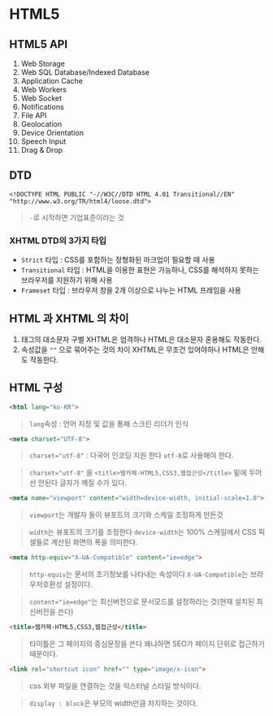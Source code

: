 # HTML5

## HTML5 API

1. Web Storage
1. Web SQL Database/Indexed Database
1. Application Cache
1. Web Workers
1. Web Socket
1. Notifications
1. File API
1. Geolocation
1. Device Orientation
1. Speech Input
1. Drag & Drop

## DTD

`<!DOCTYPE HTML PUBLIC "-//W3C//DTD HTML 4.01 Transitional//EN" "http://www.w3.org/TR/html4/loose.dtd">`

> `-`로 시작하면 기업표준이라는 것 

### XHTML DTD의 3가지 타입

- `Strict` 타입 :  CSS를 포함하는 정형화된 마크업이 필요할 때 사용
- `Transitional` 타입 :  HTML을 이용한 표현은 가능하나, CSS를 해석하지 못하는 브라우저를 지원하기 위해 사용
- `Frameset` 타입 :  브라우저 창을 2개 이상으로 나누는 HTML 프레임을 사용

## HTML 과 XHTML 의 차이

1. 태그의 대소문자 구별 XHTML은 엄격하나 HTML은 대소문자 혼용해도 작동한다.
1. 속성값을 `""` 으로 묶어주는 것의 차이 XHTML은 무조건 있어야하나 HTML은 안해도 작동한다.

## HTML 구성


```html
<html lang="ko-KR">
```

> `lang`속성 : 언어 지정 및 값을 통해 스크린 리더가 인식

```html
<meta charset="UTF-8">
```

> `charset="utf-8"` : 다국어 인코딩 지원 한다 `utf-8`로 사용해야 한다.

> `charset="utf-8"` 을 `<title>웹카페-HTML5,CSS3,웹접근성</title>` 밑에 두어선 안된다 글자가 깨질 수가 있다.

```html
<meta name="viewport" content="width=device-width, initial-scale=1.0">
```

> `viewport`는 개발자 들이 뷰포트의 크기와 스케일 조정하게 만든것 

> `width`는 뷰포트의 크기를 조정한다 `device-width`는 100% 스케일에서 CSS 픽셀들로 계산된 화면의 폭을 의미한다.

```html
<meta http-equiv="X-UA-Compatible" content="ie=edge">
```

> `http-equiv`는 문서의 초기정보를 나타내는 속성이다 `X-UA-Compatible`는 브라우저호환성 설정이다. 

> `content="ie=edge"`는 최신버전으로 문서모드를 설정하라는 것(현재 설치된 최신버전을 쓴다) 

```html
<title>웹카페-HTML5,CSS3,웹접근성</title>
```

> 타이틀은 그 페이지의 중심문장을 쓴다 왜냐하면 SEO가 페이지 단위로 접근하기 때문이다.

```html
<link rel="shortcut icon" href="" type="image/x-icon">
```

> css 외부 파일을 연결하는 것을 익스터널 스타일 방식이다.


> `display : block`은 부모의 width만큼 차지하는 것이다.